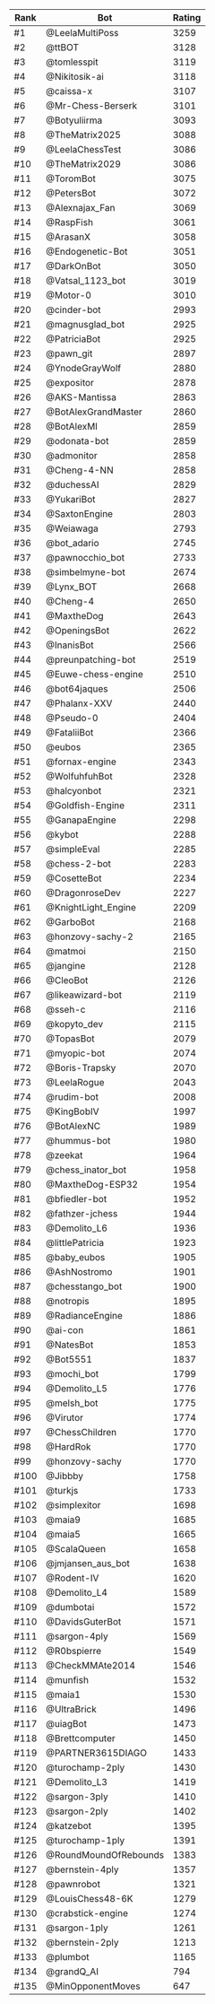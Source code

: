 Rank|Bot|Rating
---|---|---
#1|@LeelaMultiPoss|3259
#2|@ttBOT|3128
#3|@tomlesspit|3119
#4|@Nikitosik-ai|3118
#5|@caissa-x|3107
#6|@Mr-Chess-Berserk|3101
#7|@Botyuliirma|3093
#8|@TheMatrix2025|3088
#9|@LeelaChessTest|3086
#10|@TheMatrix2029|3086
#11|@ToromBot|3075
#12|@PetersBot|3072
#13|@Alexnajax_Fan|3069
#14|@RaspFish|3061
#15|@ArasanX|3058
#16|@Endogenetic-Bot|3051
#17|@DarkOnBot|3050
#18|@Vatsal_1123_bot|3019
#19|@Motor-0|3010
#20|@cinder-bot|2993
#21|@magnusglad_bot|2925
#22|@PatriciaBot|2925
#23|@pawn_git|2897
#24|@YnodeGrayWolf|2880
#25|@expositor|2878
#26|@AKS-Mantissa|2863
#27|@BotAlexGrandMaster|2860
#28|@BotAlexMI|2859
#29|@odonata-bot|2859
#30|@admonitor|2858
#31|@Cheng-4-NN|2858
#32|@duchessAI|2829
#33|@YukariBot|2827
#34|@SaxtonEngine|2803
#35|@Weiawaga|2793
#36|@bot_adario|2745
#37|@pawnocchio_bot|2733
#38|@simbelmyne-bot|2674
#39|@Lynx_BOT|2668
#40|@Cheng-4|2650
#41|@MaxtheDog|2643
#42|@OpeningsBot|2622
#43|@InanisBot|2566
#44|@preunpatching-bot|2519
#45|@Euwe-chess-engine|2510
#46|@bot64jaques|2506
#47|@Phalanx-XXV|2440
#48|@Pseudo-0|2404
#49|@FataliiBot|2366
#50|@eubos|2365
#51|@fornax-engine|2343
#52|@WolfuhfuhBot|2328
#53|@halcyonbot|2321
#54|@Goldfish-Engine|2311
#55|@GanapaEngine|2298
#56|@kybot|2288
#57|@simpleEval|2285
#58|@chess-2-bot|2283
#59|@CosetteBot|2234
#60|@DragonroseDev|2227
#61|@KnightLight_Engine|2209
#62|@GarboBot|2168
#63|@honzovy-sachy-2|2165
#64|@matmoi|2150
#65|@jangine|2128
#66|@CleoBot|2126
#67|@likeawizard-bot|2119
#68|@sseh-c|2116
#69|@kopyto_dev|2115
#70|@TopasBot|2079
#71|@myopic-bot|2074
#72|@Boris-Trapsky|2070
#73|@LeelaRogue|2043
#74|@rudim-bot|2008
#75|@KingBobIV|1997
#76|@BotAlexNC|1989
#77|@hummus-bot|1980
#78|@zeekat|1964
#79|@chess_inator_bot|1958
#80|@MaxtheDog-ESP32|1954
#81|@bfiedler-bot|1952
#82|@fathzer-jchess|1944
#83|@Demolito_L6|1936
#84|@littlePatricia|1923
#85|@baby_eubos|1905
#86|@AshNostromo|1901
#87|@chesstango_bot|1900
#88|@notropis|1895
#89|@RadianceEngine|1886
#90|@ai-con|1861
#91|@NatesBot|1853
#92|@Bot5551|1837
#93|@mochi_bot|1799
#94|@Demolito_L5|1776
#95|@melsh_bot|1775
#96|@Virutor|1774
#97|@ChessChildren|1770
#98|@HardRok|1770
#99|@honzovy-sachy|1770
#100|@Jibbby|1758
#101|@turkjs|1733
#102|@simplexitor|1698
#103|@maia9|1685
#104|@maia5|1665
#105|@ScalaQueen|1658
#106|@jmjansen_aus_bot|1638
#107|@Rodent-IV|1620
#108|@Demolito_L4|1589
#109|@dumbotai|1572
#110|@DavidsGuterBot|1571
#111|@sargon-4ply|1569
#112|@R0bspierre|1549
#113|@CheckMMAte2014|1546
#114|@munfish|1532
#115|@maia1|1530
#116|@UltraBrick|1496
#117|@uiagBot|1473
#118|@Brettcomputer|1450
#119|@PARTNER3615DIAGO|1433
#120|@turochamp-2ply|1430
#121|@Demolito_L3|1419
#122|@sargon-3ply|1410
#123|@sargon-2ply|1402
#124|@katzebot|1395
#125|@turochamp-1ply|1391
#126|@RoundMoundOfRebounds|1383
#127|@bernstein-4ply|1357
#128|@pawnrobot|1321
#129|@LouisChess48-6K|1279
#130|@crabstick-engine|1274
#131|@sargon-1ply|1261
#132|@bernstein-2ply|1213
#133|@plumbot|1165
#134|@grandQ_AI|794
#135|@MinOpponentMoves|647
